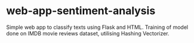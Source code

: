 # web-app-sentiment-analysis
Simple web app to classify texts using Flask and HTML. Training of model done on IMDB movie reviews dataset, utilising Hashing Vectorizer.
